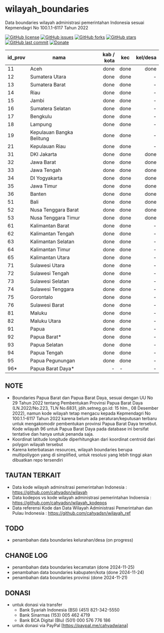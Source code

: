 # wilayah_boundaries
Data boundaries wilayah administrasi pemerintahan Indonesia sesuai Kepmendagri No 100.1.1-6117 Tahun 2022

[![GitHub license](https://img.shields.io/badge/license-MIT-blue.svg)](LICENSE)
[![GitHub issues](https://img.shields.io/github/issues/cahyadsn/wilayah_boundaries.svg)](https://github.com/cahyadsn/wilayah_boundaries/issues)
[![GitHub forks](https://img.shields.io/github/forks/cahyadsn/wilayah_boundaries.svg)](https://github.com/cahyadsn/wilayah_boundaries/network)
[![GitHub stars](https://img.shields.io/github/stars/cahyadsn/wilayah_boundaries.svg)](https://github.com/cahyadsn/wilayah_boundaries/stargazers)
[![GitHub last commit](https://img.shields.io/github/last-commit/google/skia.svg?style=flat)]()
[![Donate](https://img.shields.io/badge/$-support-ff69b4.svg?style=flat)](https://paypal.me/cahyadwiana)

| id_prov | nama                      | kab / kota  | kec  | kel/desa |
|---------|---------------------------|------------:|------|---------:|
| 11      | Aceh                      |     done    | done |   done   |
| 12      | Sumatera Utara            |     done    | done |    -     |
| 13      | Sumatera Barat            |     done    | done |    -     |
| 14      | Riau                      |     done    | done |    -     |
| 15      | Jambi                     |     done    | done |    -     |
| 16      | Sumatera Selatan          |     done    | done |    -     |
| 17      | Bengkulu                  |     done    | done |    -     |
| 18      | Lampung                   |     done    | done |    -     |
| 19      | Kepulauan Bangka Belitung |     done    | done |    -     |
| 21      | Kepulauan Riau            |     done    | done |    -     |
| 31      | DKI Jakarta               |     done    | done |   done   |
| 32      | Jawa Barat                |     done    | done |   done   |
| 33      | Jawa Tengah               |     done    | done |   done   |
| 34      | DI Yogyakarta             |     done    | done |   done   |
| 35      | Jawa Timur                |     done    | done |   done   |
| 36      | Banten                    |     done    | done |   done   |
| 51      | Bali                      |     done    | done |   done   |
| 52      | Nusa Tenggara Barat       |     done    | done |   done   |
| 53      | Nusa Tenggara Timur       |     done    | done |   done   |
| 61      | Kalimantan Barat          |     done    | done |    -     |
| 62      | Kalimantan Tengah         |     done    | done |    -     |
| 63      | Kalimantan Selatan        |     done    | done |    -     |
| 64      | Kalimantan Timur          |     done    | done |    -     |
| 65      | Kalimantan Utara          |     done    | done |    -     |
| 71      | Sulawesi Utara            |     done    | done |    -     |
| 72      | Sulawesi Tengah           |     done    | done |    -     |
| 73      | Sulawesi Selatan          |     done    | done |    -     |
| 74      | Sulawesi Tenggara         |     done    | done |    -     |
| 75      | Gorontalo                 |     done    | done |    -     |
| 76      | Sulawesi Barat            |     done    | done |    -     |
| 81      | Maluku                    |     done    | done |    -     |
| 82      | Maluku Utara              |     done    | done |    -     |
| 91      | Papua                     |     done    | done |    -     |
| 92      | Papua Barat*              |     done    | done |    -     |
| 93      | Papua Selatan             |     done    | done |    -     |
| 94      | Papua Tengah              |     done    | done |    -     |
| 95      | Papua Pegunungan          |     done    | done |    -     |
| 96*     | Papua Barat Daya*         |       -     |   -  |    -     |

## NOTE
* Boundaries Papua Barat dan Papua Barat Daya, sesuai dengan UU No 29 Tahun 2022 tentang Pembentukan Provinsi Papua Barat Daya (LN.2022/No.223, TLN No.6831, jdih.setneg.go.id: 15 hlm., 08 Desember 2022), namun kode wilayah tetap mengacu kepada Kepmendagri No 100.1.1-6117 Tahun 2022 karena belum ada peraturan/keputusan terbaru untuk mengakomodir pembentukan provinsi Papua Barat Daya tersebut. Kode wilayah 96 untuk Papua Barat Daya pada database ini bersifat tentative dan hanya untuk penanda saja.
* Koordinat latitude longitude diperhitungkan dari koordinat centroid dari polygon wilayah tersebut
* Karena keterbatasan resources, wilayah boundaries berupa multipoliygon yang di simplified, untuk resolusi yang lebih tinggi akan dibuatkan repo tersendiri

## TAUTAN TERKAIT
- Data kode wilayah adminsitrasi pemerintahan Indonesia : https://github.com/cahyadsn/wilayah
- Data kodepos vs kode wilayah administrasi pemerintahan Indoensia : https://github.com/cahyadsn/wilayah_kodepos
- Data referensi Kode dan Data Wilayah Administrasi Pemerintahan dan Pulau Indonesia : https://github.com/cahyadsn/wilayah_ref

## TODO
- penambahan data boundaries kelurahan/desa (on progress)

## CHANGE LOG
- penambahan data boundaries kecamatan (done 2024-11-25)
- penambahan data boundaries kabupaten/kota (done 2024-11-24)
- penambahan data boundaries provinsi (done 2024-11-21)

## DONASI
- untuk donasi via transfer
    - Bank Syariah Indonesia (BSI) (451) 821-342-5550
    - Bank Sinarmas (153) 005 462 4719
    - Bank BCA Digital (Blu) (501) 000 576 776 186
- untuk donasi via PayPal [https://paypal.me/cahyadwiana]
